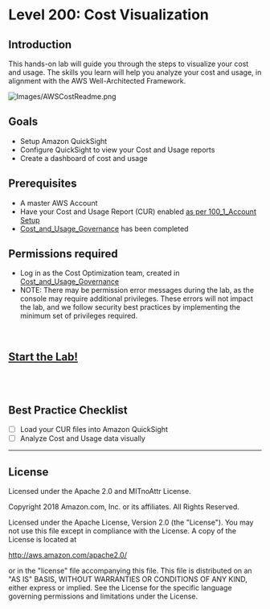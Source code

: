 # Level 200: Cost Visualization

## Introduction
 This hands-on lab will guide you through the steps to visualize your cost and usage. The skills you learn will help you analyze your cost and usage, in alignment with the AWS Well-Architected Framework.

![Images/AWSCostReadme.png](Images/AWSCostReadme.png)

## Goals
- Setup Amazon QuickSight
- Configure QuickSight to view your Cost and Usage reports
- Create a dashboard of cost and usage


## Prerequisites
- A master AWS Account
- Have your Cost and Usage Report (CUR) enabled [as per 100_1_Account Setup](../100_1_AWS_Account_Setup/Lab_Guide/#CUR)
- [Cost_and_Usage_Governance](../200_2_Cost_and_Usage_Governance/) has been completed


## Permissions required
- Log in as the Cost Optimization team, created in [Cost_and_Usage_Governance](../200_2_Cost_and_Usage_Governance/Lab_Guide/#create_team)
- NOTE: There may be permission error messages during the lab, as the console may require additional privileges. These errors will not impact the lab, and we follow security best practices by implementing the minimum set of privileges required.
 

<BR>

## [Start the Lab!](Lab_Guide.md)

<BR>
<BR> 

## Best Practice Checklist 
- [ ] Load your CUR files into Amazon QuickSight
- [ ] Analyze Cost and Usage data visually

***

## License
Licensed under the Apache 2.0 and MITnoAttr License.

Copyright 2018 Amazon.com, Inc. or its affiliates. All Rights Reserved.

Licensed under the Apache License, Version 2.0 (the "License"). You may not use this file except in compliance with the License. A copy of the License is located at

http://aws.amazon.com/apache2.0/

or in the "license" file accompanying this file. This file is distributed on an "AS IS" BASIS, WITHOUT WARRANTIES OR CONDITIONS OF ANY KIND, either express or implied. See the License for the specific language governing permissions and limitations under the License.
